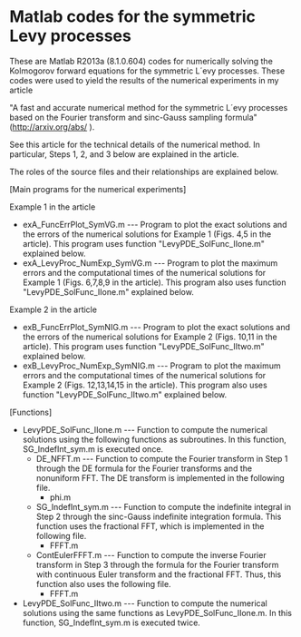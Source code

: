 Matlab codes for the symmetric Levy processes
====================

These are Matlab R2013a (8.1.0.604) codes for numerically solving the Kolmogorov forward equations for the symmetric L´evy processes. These codes were used to yield the results of the numerical experiments in my article

"A fast and accurate numerical method for the symmetric L´evy processes 
 based on the Fourier transform and sinc-Gauss sampling formula"
(http://arxiv.org/abs/ ).

See this article for the technical details of the numerical method. In particular, Steps 1, 2, and 3 below are explained in the article.  

The roles of the source files and their relationships are explained below. 

[Main programs for the numerical experiments]

Example 1 in the article
- exA_FuncErrPlot_SymVG.m --- Program to plot the exact solutions and the errors of the numerical solutions for Example 1 (Figs. 4,5 in the article). This program uses function "LevyPDE_SolFunc_IIone.m" explained below. 
- exA_LevyProc_NumExp_SymVG.m --- Program to plot the maximum errors and the computational times of the numerical solutions for Example 1 (Figs. 6,7,8,9 in the article). This program also uses function "LevyPDE_SolFunc_IIone.m" explained below. 

Example 2 in the article
- exB_FuncErrPlot_SymNIG.m --- Program to plot the exact solutions and the errors of the numerical solutions for Example 2 (Figs. 10,11 in the article). This program uses function "LevyPDE_SolFunc_IItwo.m" explained below. 
- exB_LevyProc_NumExp_SymNIG.m --- Program to plot the maximum errors and the computational times of the numerical solutions for Example 2 (Figs. 12,13,14,15 in the article). This program also uses function "LevyPDE_SolFunc_IItwo.m" explained below. 

[Functions]
- LevyPDE_SolFunc_IIone.m --- Function to compute the numerical solutions using the following functions as subroutines. In this function, SG_IndefInt_sym.m is executed once. 
  - DE_NFFT.m --- Function to compute the Fourier transform in Step 1 through the DE formula for the Fourier transforms and the nonuniform FFT. The DE transform is implemented in the following file.
    - phi.m   
  - SG_IndefInt_sym.m --- Function to compute the indefinite integral in Step 2 through the sinc-Gauss indefinite integration formula. This function uses the fractional FFT, which is implemented in the following file.
    - FFFT.m 
  - ContEulerFFFT.m --- Function to compute the inverse Fourier transform in Step 3 through the formula for the Fourier transform with continuous Euler transform and the fractional FFT. Thus, this function also uses the following file.
    - FFFT.m 
- LevyPDE_SolFunc_IItwo.m --- Function to compute the numerical solutions using the same functions as LevyPDE_SolFunc_IIone.m. In this function, SG_IndefInt_sym.m is executed twice. 
